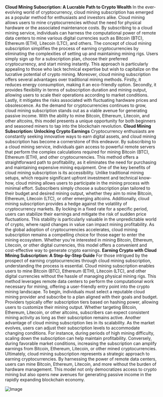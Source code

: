 **Cloud Mining Subscription: A Lucrable Path to Crypto Wealth**
In the ever-evolving world of cryptocurrency, cloud mining subscription has emerged as a popular method for enthusiasts and investors alike. Cloud mining allows users to mine cryptocurrencies without the need for physical hardware or the associated maintenance costs. By subscribing to a cloud mining service, individuals can harness the computational power of remote data centers to mine various digital currencies such as Bitcoin (BTC), Ethereum (ETH), Litecoin (LTC), and others. 
The concept of cloud mining subscription simplifies the process of earning cryptocurrencies by eliminating the complexities of setting up and maintaining mining rigs. Users simply sign up for a subscription plan, choose their preferred cryptocurrency, and start mining instantly. This approach is particularly appealing to those who lack technical expertise but wish to capitalize on the lucrative potential of crypto mining.
Moreover, cloud mining subscription offers several advantages over traditional mining methods. Firstly, it reduces energy consumption, making it an eco-friendly option. Secondly, it provides flexibility in terms of subscription duration and mining output, allowing users to scale their operations according to market conditions. Lastly, it mitigates the risks associated with fluctuating hardware prices and obsolescence.
As the demand for cryptocurrencies continues to grow, cloud mining subscription stands out as a viable avenue for generating passive income. With the ability to mine Bitcoin, Ethereum, Litecoin, and other altcoins, this model presents a unique opportunity for both beginners and seasoned miners to tap into the blockchain revolution.
**Cloud Mining Subscription: Unlocking Crypto Earnings**
Cryptocurrency enthusiasts are constantly seeking innovative ways to earn digital assets, and cloud mining subscription has become a cornerstone of this endeavor. By subscribing to a cloud mining service, individuals gain access to powerful remote servers that perform the complex calculations required for mining Bitcoin (BTC), Ethereum (ETH), and other cryptocurrencies. This method offers a straightforward path to profitability, as it eliminates the need for purchasing and maintaining expensive mining equipment.
One of the key benefits of cloud mining subscription is its accessibility. Unlike traditional mining setups, which require significant upfront investment and technical know-how, cloud mining allows users to participate in the mining process with minimal effort. Subscribers simply choose a subscription plan tailored to their budget and desired mining output, whether they aim to mine Bitcoin, Ethereum, Litecoin (LTC), or other emerging altcoins.
Additionally, cloud mining subscription provides a hedge against the volatility of cryptocurrency markets. By locking in a fixed rate for a specific period, users can stabilize their earnings and mitigate the risk of sudden price fluctuations. This stability is particularly valuable in the unpredictable world of crypto, where rapid changes in value can impact mining profitability.
As the global adoption of cryptocurrencies accelerates, cloud mining subscription remains a compelling choice for those eager to enter the mining ecosystem. Whether you're interested in mining Bitcoin, Ethereum, Litecoin, or other digital currencies, this model offers a convenient and cost-effective way to generate crypto earnings.
**Earning Crypto with Cloud Mining Subscription: A Step-by-Step Guide**
For those intrigued by the prospect of earning cryptocurrencies through cloud mining subscription, understanding the process is essential. Cloud mining subscription enables users to mine Bitcoin (BTC), Ethereum (ETH), Litecoin (LTC), and other digital currencies without the hassle of managing physical mining rigs. This method leverages remote data centers to perform the computational work necessary for mining, offering a user-friendly entry point into the crypto mining landscape.
To begin, individuals must select a reputable cloud mining provider and subscribe to a plan aligned with their goals and budget. Providers typically offer subscription tiers based on hashing power, allowing users to customize their mining output. Whether targeting Bitcoin, Ethereum, Litecoin, or other altcoins, subscribers can expect consistent mining activity as long as their subscription remains active.
Another advantage of cloud mining subscription lies in its scalability. As the market evolves, users can adjust their subscription levels to accommodate changing conditions. For instance, during periods of high mining difficulty, scaling down the subscription can help maintain profitability. Conversely, during favorable market conditions, increasing the subscription can amplify earnings from Bitcoin, Ethereum, Litecoin, or other mined cryptocurrencies.
Ultimately, cloud mining subscription represents a strategic approach to earning cryptocurrencies. By harnessing the power of remote data centers, users can mine Bitcoin, Ethereum, Litecoin, and more without the burden of hardware management. This model not only democratizes access to crypto mining but also opens new avenues for generating passive income in the rapidly expanding blockchain economy.


![Image](https://github.com/user-attachments/assets/4a25d116-2220-4385-b08e-f287af8fcbc4)
